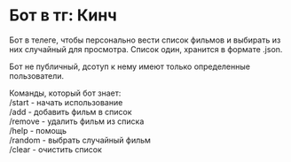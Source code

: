 # Бот в тг: Кинч
Бот в телеге, чтобы персонально вести список фильмов и выбирать из них случайный для просмотра. Список один, хранится в формате .json.

Бот не публичный, дсотуп к нему имеют только определенные пользователи.

Команды, который бот знает:  
/start - начать использование  
/add - добавить фильм в список  
/remove - удалить фильм из списка  
/help - помощь  
/random - выбрать случайный фильм  
/clear - очистить список   
